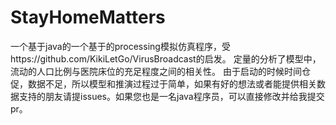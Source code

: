 # StayHomeMatters
一个基于java的一个基于的processing模拟仿真程序，受https://github.com/KikiLetGo/VirusBroadcast的启发。
定量的分析了模型中，流动的人口比例与医院床位的充足程度之间的相关性。
由于启动的时候时间仓促，数据不足，所以模型和推演过程过于简单，如果有好的想法或者能提供相关数据支持的朋友请提issues。如果您也是一名java程序员，可以直接修改并给我提交pr。
